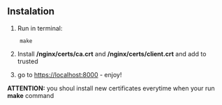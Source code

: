 ## Instalation

1) Run in terminal:

```
    make
```

2) Install **/nginx/certs/ca.crt** and **/nginx/certs/client.crt** and add to trusted

3) go to <https://localhost:8000> - enjoy!

**ATTENTION:** you shoul install new certificates everytime when your run **make** command
